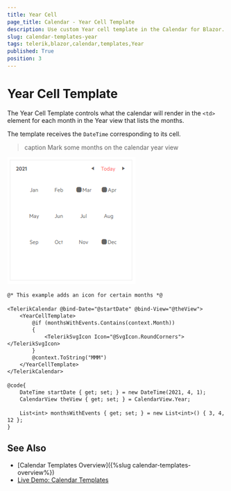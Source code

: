 ```yaml
---
title: Year Cell
page_title: Calendar - Year Cell Template
description: Use custom Year cell template in the Calendar for Blazor.
slug: calendar-templates-year
tags: telerik,blazor,calendar,templates,Year
published: True
position: 3
---
```


# Year Cell Template

The Year Cell Template controls what the calendar will render in the `<td>` element for each month in the Year view that lists the months.

The template receives the `DateTime` corresponding to its cell.

>caption Mark some months on the calendar year view

![calendar year cell template](images/calendar-year-template.png)

````CSHTML
@* This example adds an icon for certain months *@

<TelerikCalendar @bind-Date="@startDate" @bind-View="@theView">
    <YearCellTemplate>
        @if (monthsWithEvents.Contains(context.Month))
        {
            <TelerikSvgIcon Icon="@SvgIcon.RoundCorners"></TelerikSvgIcon>
        }
        @context.ToString("MMM")
    </YearCellTemplate>
</TelerikCalendar>

@code{
    DateTime startDate { get; set; } = new DateTime(2021, 4, 1);
    CalendarView theView { get; set; } = CalendarView.Year;
    
    List<int> monthsWithEvents { get; set; } = new List<int>() { 3, 4, 12 };
}
````


## See Also

 * [Calendar Templates Overview]({%slug calendar-templates-overview%})
 * [Live Demo: Calendar Templates](https://demos.telerik.com/blazor-ui/calendar/templates)
 

